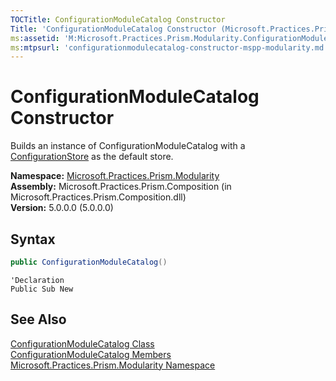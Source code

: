 ```yaml
---
TOCTitle: ConfigurationModuleCatalog Constructor
Title: 'ConfigurationModuleCatalog Constructor (Microsoft.Practices.Prism.Modularity)'
ms:assetid: 'M:Microsoft.Practices.Prism.Modularity.ConfigurationModuleCatalog.\#ctor'
ms:mtpsurl: 'configurationmodulecatalog-constructor-mspp-modularity.md'
---
```



# ConfigurationModuleCatalog Constructor

Builds an instance of ConfigurationModuleCatalog with a [ConfigurationStore](/patterns-practices/reference/configurationstore-class-mspp-modularity) as the default store.

**Namespace:** [Microsoft.Practices.Prism.Modularity](/patterns-practices/reference/mspp-modularity-namespace)  
**Assembly:** Microsoft.Practices.Prism.Composition (in Microsoft.Practices.Prism.Composition.dll)  
**Version:** 5.0.0.0 (5.0.0.0)

## Syntax

```C#
public ConfigurationModuleCatalog()
```
```VB
'Declaration
Public Sub New
```

## See Also

[ConfigurationModuleCatalog Class](/patterns-practices/reference/configurationmodulecatalog-class-mspp-modularity)  
[ConfigurationModuleCatalog Members](/patterns-practices/reference/configurationmodulecatalog-members-mspp-modularity)  
[Microsoft.Practices.Prism.Modularity Namespace](/patterns-practices/reference/mspp-modularity-namespace)
